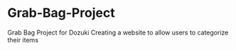 # Grab-Bag-Project
Grab Bag Project for Dozuki
Creating a website to allow users to categorize their items
